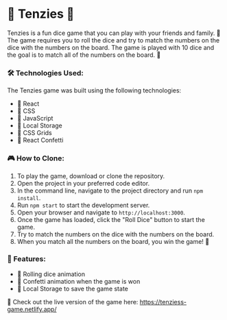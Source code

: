 # 🎲 Tenzies 🎲

Tenzies is a fun dice game that you can play with your friends and family. 🤗 The game requires you to roll the dice and try to match the numbers on the dice with the numbers on the board. The game is played with 10 dice and the goal is to match all of the numbers on the board. 🎯

### 🛠️ Technologies Used:

The Tenzies game was built using the following technologies:

- 🌟 React 
- 🌟 CSS 
- 🌟 JavaScript 
- 🌟 Local Storage 
- 🌟 CSS Grids 
- 🌟 React Confetti 

### 🎮 How to Clone:

1. To play the game, download or clone the repository. 
2. Open the project in your preferred code editor. 
3. In the command line, navigate to the project directory and run `npm install`. 
4. Run `npm start` to start the development server. 
5. Open your browser and navigate to `http://localhost:3000`. 
6. Once the game has loaded, click the "Roll Dice" button to start the game. 
7. Try to match the numbers on the dice with the numbers on the board. 
8. When you match all the numbers on the board, you win the game! 🎉

### 🎁 Features:

- 🎲 Rolling dice animation 
- 🎉 Confetti animation when the game is won 
- 💾 Local Storage to save the game state


🔗 Check out the live version of the game here: https://tenziess-game.netlify.app/

